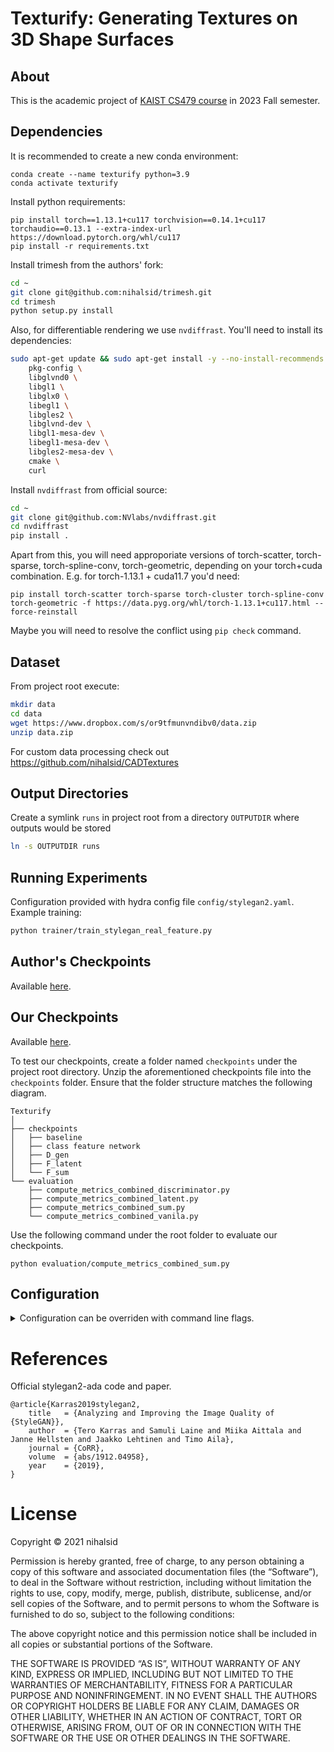 # Texturify: Generating Textures on 3D Shape Surfaces

## About

This is the academic project of [KAIST CS479 course](https://mhsung.github.io/kaist-cs479-fall-2023/) in 2023 Fall semester.

## Dependencies

It is recommended to create a new conda environment:

```commandline
conda create --name texturify python=3.9
conda activate texturify
```

Install python requirements:

```commandline
pip install torch==1.13.1+cu117 torchvision==0.14.1+cu117 torchaudio==0.13.1 --extra-index-url https://download.pytorch.org/whl/cu117
pip install -r requirements.txt
```

Install trimesh from the authors' fork:
```bash
cd ~
git clone git@github.com:nihalsid/trimesh.git
cd trimesh
python setup.py install
```

Also, for differentiable rendering we use `nvdiffrast`. You'll need to install its dependencies:

```bash
sudo apt-get update && sudo apt-get install -y --no-install-recommends \
    pkg-config \
    libglvnd0 \
    libgl1 \
    libglx0 \
    libegl1 \
    libgles2 \
    libglvnd-dev \
    libgl1-mesa-dev \
    libegl1-mesa-dev \
    libgles2-mesa-dev \
    cmake \
    curl
```

Install `nvdiffrast` from official source:

```bash
cd ~ 
git clone git@github.com:NVlabs/nvdiffrast.git
cd nvdiffrast
pip install .
```

Apart from this, you will need approporiate versions of torch-scatter, torch-sparse, torch-spline-conv, torch-geometric, depending on your torch+cuda combination. E.g. for torch-1.13.1 + cuda11.7 you'd need:  

```commandline
pip install torch-scatter torch-sparse torch-cluster torch-spline-conv torch-geometric -f https://data.pyg.org/whl/torch-1.13.1+cu117.html --force-reinstall
```

Maybe you will need to resolve the conflict using `pip check` command.

## Dataset

From project root execute:
```bash
mkdir data
cd data
wget https://www.dropbox.com/s/or9tfmunvndibv0/data.zip
unzip data.zip
```

For custom data processing check out https://github.com/nihalsid/CADTextures

## Output Directories

Create a symlink `runs` in project root from a directory `OUTPUTDIR` where outputs would be stored  
```bash
ln -s OUTPUTDIR runs
```

## Running Experiments

Configuration provided with hydra config file `config/stylegan2.yaml`. Example training:

```bash
python trainer/train_stylegan_real_feature.py 
```

## Author's Checkpoints

Available [here](https://www.dropbox.com/scl/fi/cz9arygdbz05gucapldd1/texturify_checkpoints.zip?rlkey=n19t8x0zq13i7hmodfnjkgrst&dl=0).

## Our Checkpoints

Available [here](https://naver.com/).

To test our checkpoints, create a folder named `checkpoints` under the project root directory.
Unzip the aforementioned checkpoints file into the `checkpoints` folder. 
Ensure that the folder structure matches the following diagram.

```
Texturify
│ 
├── checkpoints
│   ├── baseline
│   ├── class feature network
│   ├── D_gen
│   ├── F_latent
│   └── F_sum
└── evaluation
    ├── compute_metrics_combined_discriminator.py
    ├── compute_metrics_combined_latent.py
    ├── compute_metrics_combined_sum.py
    └── compute_metrics_combined_vanila.py
```

Use the following command under the root folder to evaluate our checkpoints.

```
python evaluation/compute_metrics_combined_sum.py
```

## Configuration

<details>
<summary>Configuration can be overriden with command line flags.</summary>

| Key | Description | Default |
| ----|-------------|---------|
|`dataset_path`| Directory with processed data||
|`mesh_path`| Directory with processed mesh (highest res)||
|`pairmeta_path`| Directory with metadata for image-shape pairs (photoshape specific)||
|`image_path`| real images ||
|`mask_path`| real image segmentation masks ||
|`uv_path`| processed uv data (for uv baseline) ||
|`silhoutte_path`| texture atlas silhoutte data (for uv baseline) ||
|`experiment`| Experiment name used for logs |`fast_dev`|
|`wandb_main`| If false, results logged to "<project>-dev" wandb project (for dev logs)|`False`|
|`num_mapping_layers`| Number of layers in the mapping network |2|
|`lr_g`| Generator learning rate | 0.002|
|`lr_d`| Discriminator learning rate |0.00235|
|`lr_e`| Encoder learning rate |0.0001|
|`lambda_gp`| Gradient penalty weight | 0.0256 |
|`lambda_plp`| Path length penalty weight |2|
|`lazy_gradient_penalty_interval`| Gradient penalty regularizer interval |16|
|`lazy_path_penalty_after`| Iteration after which path lenght penalty is active |0|
|`lazy_path_penalty_interval`| Path length penalty regularizer interval |4|
|`latent_dim`| Latent dim of starting noise and mapping network output |512|
|`image_size`| Size of generated images |64|
|`num_eval_images`| Number of images on which FID is computed |8096|
|`num_vis_images`| Number of image visualized |1024|
|`batch_size`| Mini batch size |16|
|`num_workers`| Number of dataloader workers|8|
|`seed`| RNG seed |null|
|`save_epoch`| Epoch interval for checkpoint saves |1|
|`sanity_steps`| Validation sanity runs before training start |1|
|`max_epoch`| Maximum training epochs |250|
|`val_check_interval`| Epoch interval for evaluating metrics and saving generated samples |1|
|`resume`| Resume checkpoint |`null`|

</details>


References
==========
Official stylegan2-ada code and paper.

```
@article{Karras2019stylegan2,
    title   = {Analyzing and Improving the Image Quality of {StyleGAN}},
    author  = {Tero Karras and Samuli Laine and Miika Aittala and Janne Hellsten and Jaakko Lehtinen and Timo Aila},
    journal = {CoRR},
    volume  = {abs/1912.04958},
    year    = {2019},
}
```


License
=====================

Copyright © 2021 nihalsid

Permission is hereby granted, free of charge, to any person
obtaining a copy of this software and associated documentation
files (the “Software”), to deal in the Software without
restriction, including without limitation the rights to use,
copy, modify, merge, publish, distribute, sublicense, and/or sell
copies of the Software, and to permit persons to whom the
Software is furnished to do so, subject to the following
conditions:

The above copyright notice and this permission notice shall be
included in all copies or substantial portions of the Software.

THE SOFTWARE IS PROVIDED “AS IS”, WITHOUT WARRANTY OF ANY KIND,
EXPRESS OR IMPLIED, INCLUDING BUT NOT LIMITED TO THE WARRANTIES
OF MERCHANTABILITY, FITNESS FOR A PARTICULAR PURPOSE AND
NONINFRINGEMENT. IN NO EVENT SHALL THE AUTHORS OR COPYRIGHT
HOLDERS BE LIABLE FOR ANY CLAIM, DAMAGES OR OTHER LIABILITY,
WHETHER IN AN ACTION OF CONTRACT, TORT OR OTHERWISE, ARISING
FROM, OUT OF OR IN CONNECTION WITH THE SOFTWARE OR THE USE OR
OTHER DEALINGS IN THE SOFTWARE.

